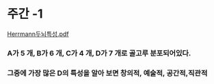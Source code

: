 # 주간 -1 <br>
[Herrmann두뇌특성.pdf](https://github.com/HyeJin17/Weekly-1/files/6095547/Herrmann.pdf)
### A가 5 개, B가 6 개, C가 4 개, D가 7 개로 골고루 분포되어있다. <br>
### 그중에 가장 많은 D의 특성을 알아 보면 창의적, 예술적, 공간적,직관적 
